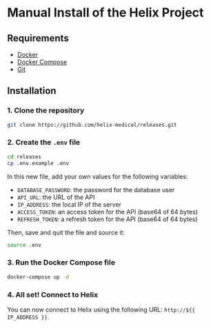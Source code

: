 # Manual Install of the Helix Project

## Requirements

- [Docker](https://docs.docker.com/engine/install/)
- [Docker Compose](https://docs.docker.com/compose/install/)
- [Git](https://git-scm.com/downloads)

## Installation

### 1. Clone the repository

```bash
git clone https://github.com/helix-medical/releases.git
```

### 2. Create the `.env` file

```bash
cd releases
cp .env.example .env
```

In this new file, add your own values for the following variables:

- `DATABASE_PASSWORD`: the password for the database user
- `API_URL`: the URL of the API
- `IP_ADDRESS`: the local IP of the server
- `ACCESS_TOKEN`: an access token for the API (base64 of 64 bytes)
- `REFRESH_TOKEN`: a refresh token for the API (base64 of 64 bytes)

Then, save and quit the file and source it:

```bash
source .env
```

### 3. Run the Docker Compose file

```bash
docker-compose up -d
```

### 4. All set! Connect to Helix

You can now connect to Helix using the following URL: `http://${{ IP_ADDRESS }}`.

